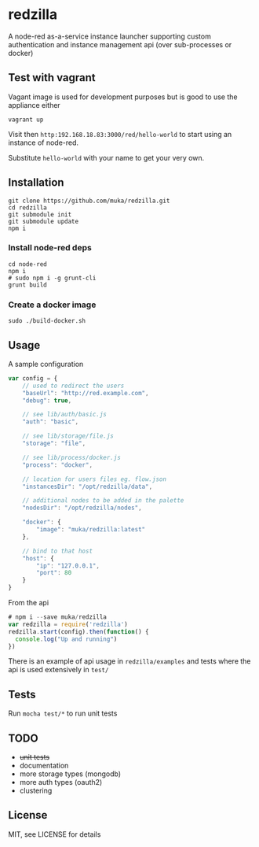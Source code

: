 # redzilla

A node-red as-a-service instance launcher supporting custom authentication and instance management api (over sub-processes or docker)

## Test with vagrant


Vagant image is used for development purposes but is good to use the appliance either

`vagrant up`

Visit then `http:192.168.18.83:3000/red/hello-world` to start using an instance of node-red. 

Substitute `hello-world` with your name to get your very own.

## Installation

```
git clone https://github.com/muka/redzilla.git
cd redzilla
git submodule init
git submodule update
npm i
```

### Install node-red deps

```
cd node-red
npm i
# sudo npm i -g grunt-cli
grunt build 
```

### Create a docker image

`sudo ./build-docker.sh`

## Usage


A sample configuration

```javascript
var config = {
    // used to redirect the users
    "baseUrl": "http://red.example.com",
    "debug": true,

    // see lib/auth/basic.js
    "auth": "basic",

    // see lib/storage/file.js
    "storage": "file",

    // see lib/process/docker.js
    "process": "docker",

    // location for users files eg. flow.json
    "instancesDir": "/opt/redzilla/data",

    // additional nodes to be added in the palette
    "nodesDir": "/opt/redzilla/nodes",

    "docker": {
        "image": "muka/redzilla:latest"
    },

    // bind to that host
    "host": {
        "ip": "127.0.0.1",
        "port": 80
    }
}
```

From the api

```javascript
# npm i --save muka/redzilla
var redzilla = require('redzilla')
redzilla.start(config).then(function() {
  console.log("Up and running")
})
```

There is an example of api usage in `redzilla/examples` and tests where the api is used extensively in `test/`

## Tests

Run `mocha test/*` to run unit tests


## TODO

- ~~unit tests~~
- documentation
- more storage types (mongodb)
- more auth types (oauth2)
- clustering

## License

MIT, see LICENSE for details
